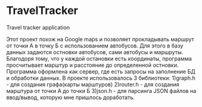 # TravelTracker
Travel tracker application

Этот проект похож на Google maps и позволяет прокладывать маршрут от точки А в точку Б с использованием автобусов. 
Для этого в базу данных задаются остновки автобусов, сами автобусы и маршруты. Благодоря тому, что у каждой остановки есть координаты, 
программа просчитывает марштур и расстояние до определенной остновки.
Программа оформлена как сервер, где есть запросы на заполнение БД и обработки данных.
В проекте использовалось 3 библиотеки:
1)graph.h - для создания графа(карты марштуров)
2)router.h - для создания марштура от точки А до точки Б
3)json.h - для парсинга JSON файлов на ввод/вывод, которую мне пришлось доработать.
